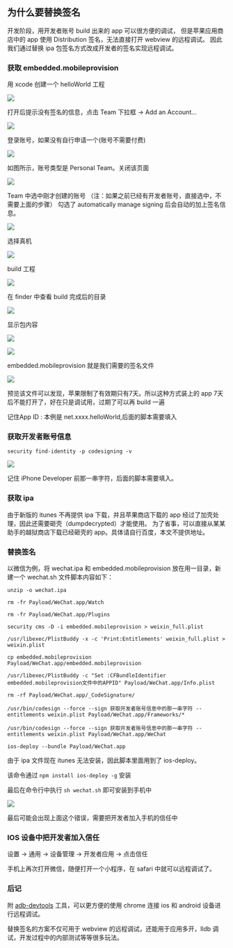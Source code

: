 ## 为什么要替换签名
开发阶段，用开发者账号 build 出来的 app 可以很方便的调试，
但是苹果应用商店中的 app 使用 Distribution 签名，无法直接打开 webview 的远程调试。
因此我们通过替换 ipa 包签名方式改成开发者的签名实现远程调试。

### 获取 embedded.mobileprovision
用 xcode 创建一个 helloWorld 工程

![](h1.png)

打开后提示没有签名的信息，点击 Team 下拉框 -> Add an Account...

![](h2.png)

登录账号，如果没有自行申请一个(账号不需要付费)

![](h3.png)

如图所示，账号类型是 Personal Team。关闭该页面

![](h4.png)

Team 中选中刚才创建的账号 （注：如果之前已经有开发者账号，直接选中，不需要上面的步骤）
勾选了 automatically manage signing 后会自动的加上签名信息。

![](h5.png)

选择真机

![](h6.png)

build 工程

![](h7.png)

在 finder 中查看 build 完成后的目录

![](h8.png)

显示包内容

![](h9.png)

![](h10.png)

embedded.mobileprovision 就是我们需要的签名文件

![](h11.png)

预览该文件可以发现，苹果限制了有效期只有7天。所以这种方式装上的 app 7天后不能打开了，好在只是调试用，过期了可以再 build 一遍

记住App ID : 本例是 net.xxxx.helloWorld,后面的脚本需要填入

### 获取开发者账号信息
```
security find-identity -p codesigning -v
```
![](h12.png)

记住 iPhone Developer 前那一串字符，后面的脚本需要填入。

### 获取 ipa
由于新版的 itunes 不再提供 ipa 下载，并且苹果商店下载的 app 经过了加壳处理，因此还需要砸壳（dumpdecrypted）才能使用。
为了省事，可以直接从某某助手的越狱商店下载已经砸壳的 app。具体请自行百度，本文不提供地址。



### 替换签名
以微信为例，将 wechat.ipa 和 embedded.mobileprovision 放在用一目录，新建一个 wechat.sh 文件脚本内容如下：

```shell
unzip -o wechat.ipa

rm -fr Payload/WeChat.app/Watch

rm -fr Payload/WeChat.app/Plugins

security cms -D -i embedded.mobileprovision > weixin_full.plist

/usr/libexec/PlistBuddy -x -c 'Print:Entitlements' weixin_full.plist > weixin.plist

cp embedded.mobileprovision Payload/WeChat.app/embedded.mobileprovision

/usr/libexec/PlistBuddy -c "Set :CFBundleIdentifier embedded.mobileprovision文件中的APPID" Payload/WeChat.app/Info.plist 

rm -rf Payload/WeChat.app/_CodeSignature/

/usr/bin/codesign --force --sign 获取开发者账号信息中的那一串字符 --entitlements weixin.plist Payload/WeChat.app/Frameworks/*

/usr/bin/codesign --force --sign 获取开发者账号信息中的那一串字符 --entitlements weixin.plist Payload/WeChat.app/WeChat								 

ios-deploy --bundle Payload/WeChat.app

```
由于 ipa 文件现在 itunes 无法安装，因此脚本里面用到了 ios-deploy。

该命令通过 ```npm install ios-deploy -g``` 安装

最后在命令行中执行 ```sh wechat.sh``` 即可安装到手机中

![](h13.png)

最后可能会出现上面这个错误，需要把开发者加入手机的信任中

### IOS 设备中把开发者加入信任
设置 -> 通用 -> 设备管理 -> 开发者应用 -> 点击信任

手机上再次打开微信，随便打开一个小程序，在 safari 中就可以远程调试了。



### 后记
附 [adb-devtools](https://www.npmjs.com/package/adb-devtools) 工具，可以更方便的使用 chrome 连接 ios 和 android 设备进行远程调试。

替换签名的方案不仅可用于 webview 的远程调试，还能用于应用多开，lldb 调试，开发过程中的内部测试等等很多玩法。